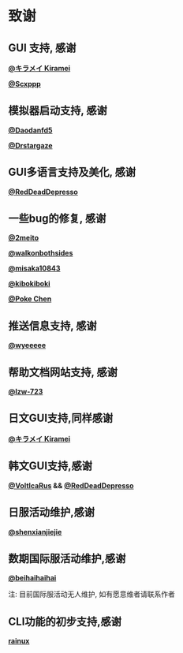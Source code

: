 # 致谢
##  GUI 支持, 感谢

**[@キラメイ Kiramei](https://github.com/Kiramei)**

**[@Scxppp](https://github.com/Scxppp)**

## 模拟器启动支持, 感谢

**[@Daodanfd5](https://github.com/Daodanfd5)**

**[@Drstargaze](https://github.com/Drstargaze)**

## GUI多语言支持及美化, 感谢

**[@RedDeadDepresso](https://github.com/RedDeadDepresso)**

## 一些bug的修复, 感谢

**[@2meito](https://github.com/2meito)**

**[@walkonbothsides](https://github.com/walkonbothsides)**

**[@misaka10843](https://github.com/misaka10843)**
    
**[@kibokiboki](https://github.com/kibokiboki)**

**[@Poke Chen](https://github.com/Popopopoke)**

## 推送信息支持, 感谢

**[@wyeeeee](https://github.com/wyeeeee)**

## 帮助文档网站支持, 感谢

**[@lzw-723](https://github.com/lzw-723)**

## 日文GUI支持,同样感谢

**[@キラメイ Kiramei](https://github.com/Kiramei)**

## 韩文GUI支持,感谢

**[@VoltIcaRus](https://github.com/VoltIcaRus) && [@RedDeadDepresso](https://github.com/RedDeadDepresso)**

## 日服活动维护,感谢
    
**[@shenxianjiejie](https://github.com/shenxian66ya)**

## 数期国际服活动维护,感谢

**[@beihaihaihai](https://github.com/beihaihaihai)**

注: 目前国际服活动无人维护, 如有愿意维者请联系作者

## CLI功能的初步支持,感谢

**[rainux](https://github.com/rainux)**